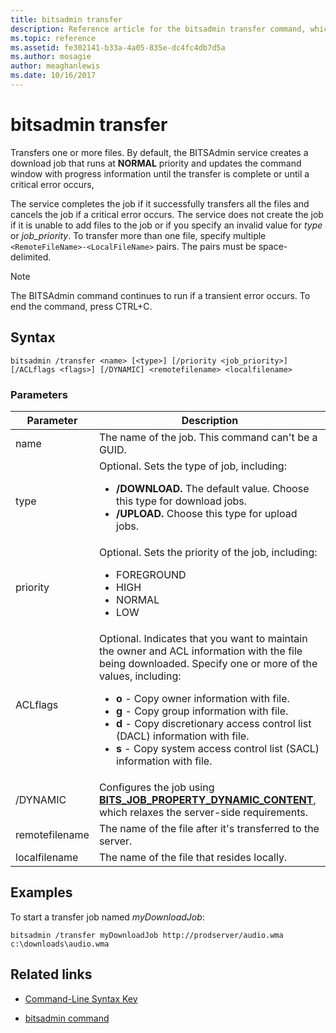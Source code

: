 ```yaml
---
title: bitsadmin transfer
description: Reference article for the bitsadmin transfer command, which transfers one or more files.
ms.topic: reference
ms.assetid: fe302141-b33a-4a05-835e-dc4fc4db7d5a
ms.author: mosagie
author: meaghanlewis
ms.date: 10/16/2017
---
```


# bitsadmin transfer

Transfers one or more files. By default, the BITSAdmin service creates a download job that runs at **NORMAL** priority and updates the command window with progress information until the transfer is complete or until a critical error occurs,

The service completes the job if it successfully transfers all the files and cancels the job if a critical error occurs. The service does not create the job if it is unable to add files to the job or if you specify an invalid value for *type* or *job_priority*. To transfer more than one file, specify multiple `<RemoteFileName>-<LocalFileName>` pairs. The pairs must be space-delimited.

> [!NOTE]
> The BITSAdmin command continues to run if a transient error occurs. To end the command, press CTRL+C.

## Syntax

```
bitsadmin /transfer <name> [<type>] [/priority <job_priority>] [/ACLflags <flags>] [/DYNAMIC] <remotefilename> <localfilename>
```

### Parameters

| Parameter | Description |
| --------- | ----------- |
| name | The name of the job. This command can't be a GUID. |
| type | Optional. Sets the type of job, including:<ul><li>**/DOWNLOAD.** The default value. Choose this type for download jobs.</li><li>**/UPLOAD.** Choose this type for upload jobs.</li></ul> |
| priority | Optional. Sets the priority of the job, including:<ul><li>FOREGROUND</li><li>HIGH</li><li>NORMAL</li><li>LOW</li></ul> |
| ACLflags | Optional. Indicates that you want to maintain the owner and ACL information with the file being downloaded. Specify one or more of the values, including:<ul><li>**o** - Copy owner information with file.</li><li>**g** - Copy group information with file.</li><li>**d** - Copy discretionary access control list (DACL) information with file.</li><li>**s** - Copy system access control list (SACL) information with file.</li></ul> |
| /DYNAMIC | Configures the job using [**BITS_JOB_PROPERTY_DYNAMIC_CONTENT**](/windows/win32/api/bits5_0/ne-bits5_0-bits_job_property_id), which relaxes the server-side requirements. |
| remotefilename | The name of the file after it's transferred to the server. |
| localfilename | The name of the file that resides locally. |

## Examples

To start a transfer job named *myDownloadJob*:

```
bitsadmin /transfer myDownloadJob http://prodserver/audio.wma c:\downloads\audio.wma
```

## Related links

- [Command-Line Syntax Key](command-line-syntax-key.md)

- [bitsadmin command](bitsadmin.md)
